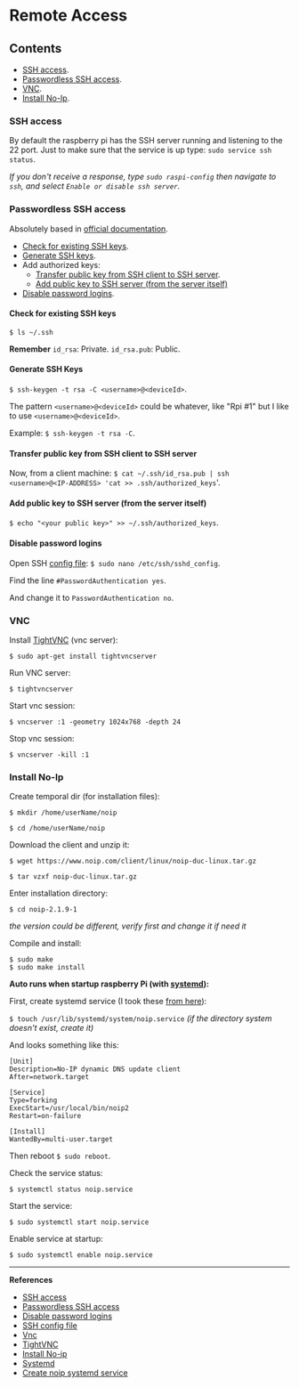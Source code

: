 # Remote Access

## Contents
- [SSH access](#ssh-access).
- [Passwordless SSH access](#passwordless-ssh-access).
- [VNC](#vnc).
- [Install No-Ip](#install-no-ip).

### SSH access

By default the raspberry pi has the SSH server running and listening to the 22 port. Just to make sure that the service is up type: `sudo service ssh status`.

*If you don't receive a response, type `sudo raspi-config` then navigate to `ssh`, and select `Enable or disable ssh server`.*


### Passwordless SSH access
Absolutely based in [official documentation][Passwordless SSH access].

- [Check for existing SSH keys](#check-for-existing-ssh-keys).
- [Generate SSH keys](#generate-ssh-keys).
- Add authorized keys:
	- [Transfer public key from SSH client to SSH server](#transfer-public-key-from-ssh-client-to-ssh-server).
	- [Add public key to SSH server (from the server itself)](#add-public-key-to-ssh-server-from-the-server-itself)
- [Disable password logins](#disable-password-logins).

#### Check for existing SSH keys
`$ ls ~/.ssh`

**Remember**
`id_rsa`: Private.
`id_rsa.pub`: Public.

#### Generate SSH Keys

`$ ssh-keygen -t rsa -C <username>@<deviceId>`.

The  pattern `<username>@<deviceId>` could be whatever, like "Rpi #1" but I like to use `<username>@<deviceId>`.

Example: `$ ssh-keygen -t rsa -C`.

#### Transfer public key from SSH client to SSH server

Now, from a client machine:
`$ cat ~/.ssh/id_rsa.pub | ssh <username>@<IP-ADDRESS> 'cat >> .ssh/authorized_keys`'.

#### Add public key to SSH server (from the server itself)

`$ echo "<your public key>" >> ~/.ssh/authorized_keys`.

#### Disable password logins

Open SSH [config file][SSH config file]:
`$ sudo nano /etc/ssh/sshd_config`.

Find the line `#PasswordAuthentication yes`.

And change it to `PasswordAuthentication no`.

### VNC

Install [TightVNC][TightVNC] (vnc server):

`$ sudo apt-get install tightvncserver`

Run VNC server:

`$ tightvncserver`

Start vnc session:

`$ vncserver :1 -geometry 1024x768 -depth 24`

Stop vnc session: 

`$ vncserver -kill :1`


### Install No-Ip

Create temporal dir (for installation files):

`$ mkdir /home/userName/noip`

`$ cd /home/userName/noip`

Download the client and unzip it:

`$ wget https://www.noip.com/client/linux/noip-duc-linux.tar.gz`

`$ tar vzxf noip-duc-linux.tar.gz`

Enter installation directory:

`$ cd noip-2.1.9-1`

*the version could be different, verify first and change it if need it*

Compile and install:

`$ sudo make`  
`$ sudo make install`

**Auto runs when startup raspberry Pi (with [systemd][systemd]):**

First, create systemd service (I took these [from here][noip.service]):

`$ touch /usr/lib/systemd/system/noip.service` *(if the directory system doesn't exist, create it)*

And looks something like this:


```shell
[Unit]
Description=No-IP dynamic DNS update client
After=network.target

[Service]
Type=forking
ExecStart=/usr/local/bin/noip2
Restart=on-failure

[Install]
WantedBy=multi-user.target
```

Then reboot `$ sudo reboot`.

Check the service status:

`$ systemctl status noip.service`

Start the service:

`$ sudo systemctl start noip.service`

Enable service at startup:

`$ sudo systemctl enable noip.service`

- - -

**References**

- [SSH access][SSH access]
- [Passwordless SSH access][Passwordless SSH access]
- [Disable password logins][Disable password logins]
- [SSH config file][SSH config file]
- [Vnc][vnc]
- [TightVNC][TightVNC]
- [Install No-ip][install no-ip]
- [Systemd][systemd]
- [Create noip systemd service][noip.service]


[SSH access]: https://www.raspberrypi.org/documentation/remote-access/ssh/README.md

[Passwordless SSH access]: https://www.raspberrypi.org/documentation/remote-access/ssh/passwordless.md

[Disable password logins]: http://raspberrypi.stackexchange.com/a/1687

[SSH config file]: http://www.tldp.org/LDP/solrhe/Securing-Optimizing-Linux-RH-Edition-v1.3/chap15sec122.html

[VNC]: https://www.raspberrypi.org/documentation/remote-access/vnc/README.md

[TightVNC]: http://www.tightvnc.com

[install no-ip]: http://www.noip.com/support/knowledgebase/installing-the-linux-dynamic-update-client/

[systemd]: https://wiki.archlinux.org/index.php/Systemd

[noip.service]: https://www.raspberrypi.org/forums/viewtopic.php?f=53&t=18569